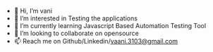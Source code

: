 - 👋 Hi, I’m vani
- 👀 I’m interested in Testing the applications
- 🌱 I’m currently learning Javascript Based Automation Testing Tool
- 💞️ I’m looking to collaborate on opensource
- 📫 Reach me on Github/Linkedin/vaani.3103@gmail.com

<!---
vani3103/vani3103 is a ✨ special ✨ repository because its `README.md` (this file) appears on your GitHub profile.
You can click the Preview link to take a look at your changes.
--->
